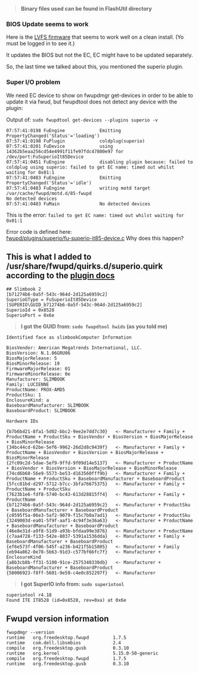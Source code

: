 > **Binary files used can be found in FlashUtil directory**

### BIOS Update seems to work
Here is the [LVFS firmware](https://fwupd.org/lvfs/firmware/13824) that seems to work well on a clean install. (Yo must be logged in to see it.)

It updates the BIOS but not the EC, EC might have to be updated separately.

So, the last time we talked about this, you mentioned the superio plugin.

### Super I/O problem

We need EC device to show on fwupdmgr get-devices in order to be able to update it via fwud, but fwupdtool does not detect any device with the plugin:

Output of:  `sudo fwupdtool get-devices --plugins superio -v`

```
07:57:41:0198 FuEngine             Emitting PropertyChanged('Status'='loading')
07:57:41:0198 FuPlugin             coldplug(superio)
07:57:41:0201 FuDevice             using 14362b5eaa256cd54e4991f11fe97fdc47800e97 for /dev/port:FuSuperioIt85Device
07:57:41:0451 FuEngine             disabling plugin because: failed to coldplug using superio: failed to get EC name: timed out whilst waiting for 0x01:1
07:57:41:0483 FuEngine             Emitting PropertyChanged('Status'='idle')
07:57:41:0483 FuEngine             writing motd target /var/cache/fwupd/motd.d/85-fwupd
No detected devices
07:57:41:0483 FuMain               No detected devices
```

This is the error: `failed to get EC name: timed out whilst waiting for 0x01:1`

Error code is defined here:  
[fwupd/plugins/superio/fu-superio-it85-device.c](https://github.com/fwupd/fwupd/blob/5fcfe7f0fc8cb836a93713cae34f5ba64af8ee69/plugins/superio/fu-superio-it85-device.c#L59)
Why does this happen?


## This is what I added to /usr/share/fwupd/quirks.d/superio.quirk according to the [plugin docs](https://github.com/fwupd/fwupd/tree/main/plugins/superio)
```
## Slimbook 2
[b71274b6-0a5f-543c-964d-2d125a6959c2]
SuperioGType = FuSuperioIt85Device
[SUPERIO\GUID_b71274b6-0a5f-543c-964d-2d125a6959c2]
SuperioId = 0x8528
SuperioPort = 0x6e
```

> **I got the GUID from: `sudo fwupdtool hwids` (as you told me)**
```
Identified face as slimbookComputer Information

BiosVendor: American Megatrends International, LLC.
BiosVersion: N.1.06GRU06
BiosMajorRelease: 5
BiosMinorRelease: 19
FirmwareMajorRelease: 01
FirmwareMinorRelease: 0e
Manufacturer: SLIMBOOK
Family: LUCIENNE
ProductName: PROX-AMD5
ProductSku: 1
EnclosureKind: a
BaseboardManufacturer: SLIMBOOK
BaseboardProduct: SLIMBOOK

Hardware IDs

{b7b6bd21-8fa1-5d02-bbc2-9ee2e7dd7c30}   <- Manufacturer + Family + ProductName + ProductSku + BiosVendor + BiosVersion + BiosMajorRelease + BiosMinorRelease
{34bc44cd-62be-5ef6-9962-26d2d8c9439f}   <- Manufacturer + Family + ProductName + BiosVendor + BiosVersion + BiosMajorRelease + BiosMinorRelease
{2fc09c2d-5dae-5ef9-9ffd-9f09d14e5137}   <- Manufacturer + ProductName + BiosVendor + BiosVersion + BiosMajorRelease + BiosMinorRelease
{74cd6b60-56e9-5573-be53-d163560fff9b}   <- Manufacturer + Family + ProductName + ProductSku + BaseboardManufacturer + BaseboardProduct
{5fcc81bd-d297-5712-b7cc-3bfa76675375}   <- Manufacturer + Family + ProductName + ProductSku
{7623b1e6-fdf8-5740-bc43-613d28815ff4}   <- Manufacturer + Family + ProductName
{b71274b6-0a5f-543c-964d-2d125a6959c2}   <- Manufacturer + ProductSku + BaseboardManufacturer + BaseboardProduct
{c0595f5a-06e3-5af2-9079-f15c7b0a7ad1}   <- Manufacturer + ProductSku
{3249003d-ea01-5f9f-aaf1-4c94f3e36a63}   <- Manufacturer + ProductName + BaseboardManufacturer + BaseboardProduct
{46e8e31d-a9f8-51d9-a93b-bfdaa99e3876}   <- Manufacturer + ProductName
{c7aa4728-f133-542e-8037-5391a1536dda}   <- Manufacturer + Family + BaseboardManufacturer + BaseboardProduct
{ef6e573f-4f06-545f-a236-b421f5b15805}   <- Manufacturer + Family
{eb94a862-0e78-5b63-91d3-c577bf66fc7f}   <- Manufacturer + EnclosureKind
{a8b3cb8b-ff31-5100-91ce-2575340330db}   <- Manufacturer + BaseboardManufacturer + BaseboardProduct
{50006923-f8ff-5601-9e59-c4e0c852297f}   <- Manufacturer
```
> **I got SuperIO info from: `sudo superiotool`**
```
superiotool r4.18
Found ITE IT8528 (id=0x8528, rev=0xa) at 0x6e
```

Fwupd version information
--------------
```shell
fwupdmgr --version
runtime   org.freedesktop.fwupd         1.7.5
runtime   com.dell.libsmbios            2.4
compile   org.freedesktop.gusb          0.3.10
runtime   org.kernel                    5.15.0-50-generic
compile   org.freedesktop.fwupd         1.7.5
runtime   org.freedesktop.gusb          0.3.10
```
